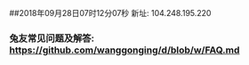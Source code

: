##2018年09月28日07时12分07秒 新址: 104.248.195.220
### 兔友常见问题及解答: https://github.com/wanggonging/d/blob/w/FAQ.md
